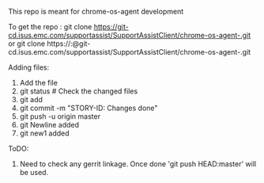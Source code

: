 
This repo is meant for chrome-os-agent development

To get the repo :
git clone https://git-cd.isus.emc.com/supportassist/SupportAssistClient/chrome-os-agent-.git
or 
git clone https://<username>:<passwd>@git-cd.isus.emc.com/supportassist/SupportAssistClient/chrome-os-agent-.git

Adding files:
1) Add the file
2) git status  # Check the changed files
3) git add <filename>
4) git commit -m "STORY-ID: Changes done"
5) git push -u origin master 
6) git Newline added
7) git new1 added


ToDO:
 1) Need to check any gerrit linkage. Once done 'git push HEAD:master' will be used.






